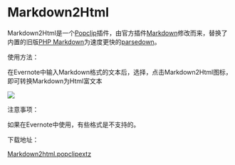 # Markdown2Html

Markdown2Html是一个[Popclip](http://pilotmoon.com/popclip)插件，由官方插件[Markdown](http://pilotmoon.com/popclip/extensions/page/Markdown)修改而来，替换了内置的旧版[PHP Markdown](https://michelf.ca/projects/php-markdown/)为速度更快的[parsedown](https://github.com/erusev/parsedown)。

使用方法：

在Evernote中输入Markdown格式的文本后，选择，点击Markdown2Html图标，即可转换Markdown为Html富文本

![](http://i.imgur.com/A72Dpv0.gif)

注意事项：

如果在Evernote中使用，有些格式是不支持的。

下载地址：

[Markdown2html.popclipextz](https://www.dropbox.com/s/y5oe5ui6nc85lpf/Markdown2html.popclipextz?dl=0)
